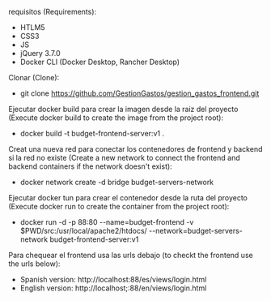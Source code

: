 requisitos (Requirements):
- HTLM5
- CSS3
- JS
- jQuery 3.7.0
- Docker CLI (Docker Desktop, Rancher Desktop)

Clonar (Clone):
- git clone https://github.com/GestionGastos/gestion_gastos_frontend.git

Ejecutar docker build para crear la imagen desde la raiz del proyecto (Execute docker build to create the image from the project root):
- docker build -t budget-frontend-server:v1 .

Creat una nueva red para conectar los contenedores de frontend y backend si la red no existe (Create a new network to connect the frontend and backend containers if the network doesn't exist):
- docker network create -d bridge budget-servers-network

Ejecutar docker tun para crear el contenedor desde la ruta del proyecto (Execute docker run to create the container from the project root):
- docker run -d -p 88:80 --name=budget-frontend -v $PWD/src:/usr/local/apache2/htdocs/ --network=budget-servers-network budget-frontend-server:v1

Para chequear el frontend usa las urls debajo (to checkt the frontend use the urls below):
- Spanish version:
http://localhost:88/es/views/login.html
- English version:
http://localhost;:88/en/views/login.html
